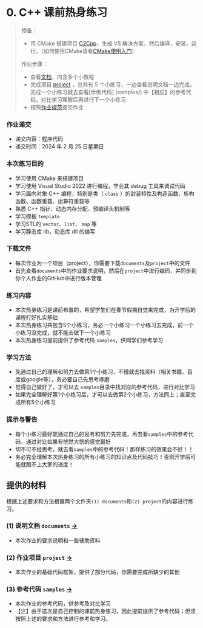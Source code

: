 # 0. C++ 课前热身练习

> 预备：
> - 用 CMake 搭建项目 [C2Cpp](documents/1_BasicDArray/C2Cpp)，生成 VS 解决方案，然后编译，安装，运行。（如何使用CMake请看[CMake使用入门](../../Softwares/CMake.md)）
>
> 作业步骤：
> - 查看[文档](documents/)，内含多个小教程
> - 完成项目 [project](project/) ，总共有 5 个小练习，一边查看说明文档一边完成。完成一个小练习就去查看[示例代码] (samples/) 中【相应】的参考代码，对比学习理解后再进行下一个小练习
> - 按照[作业规范](../README.md)提交作业

### 作业递交
- 递交内容：程序代码 
- 递交时间：2024 年 2 月 25 日星期日

### 本次练习目的
- 学习使用 CMake 来搭建项目
- 学习使用 Visual Studio 2022 进行编程，学会其 debug 工具来调试代码
- 学习面向对象 C++ 编程，特别是类（ `class` ）的封装特性及构造函数、析构函数、函数重载、运算符重载等
- 熟悉 C++ 指针、动态内存分配、预编译头机制等
- 学习模板 `template` 
- 学习STL的 `vector`、`list`、 `map` 等
- 学习静态库 lib，动态库 dll 的编写

### 下载文件
- 每次作业为一个项目（project），你需要下载`documents`及`project`中的文件
- 首先查看`documents`中的作业要求说明，然后在`project`中进行编码，并同步到你个人作业的GitHub中进行版本管理

### 练习内容
- 本次热身练习是课前布置的，希望学生们在春节假期自觉来完成，为开学后的课程打好扎实基础
- 本次热身练习共包含5个小练习，务必一个小练习一个小练习去完成，前一个小练习没完成，就不能去做下一个小练习
- 本次热身练习提前提供了参考代码 `samples`，供同学们参考学习

### 学习方法
- 先通过自己的理解和努力去做第1个小练习，不懂就去找资料（相关书籍、百度或google等），务必要自己先思考琢磨
- 觉得自己做好了，才可以去 `samples`目录中找对应的参考代码，进行对比学习
- 如果完全理解好第1个小练习后，才可以去做第2个小练习，方法同上；直至完成所有5个小练习

### 提示与警告
- 每个小练习最好能通过自己的思考和努力先完成，再去看`samples`中的参考代码，通过对比如果有恍然大悟的感觉最好
- 切不可不经思考，就去看`samples`中的参考代码！那样练习的效果会不好！！
- 务必完全理解本次热身练习的所有小练习的知识点及代码技巧！否则开学后可能就跟不上大家的进度！


## 提供的材料

根据上述要求和方法根据两个文件夹`(1) documents`和`(2) project`的内容进行练习。

### (1) 说明文档 `documents` [->](documents/) 

- 本次作业的要求说明和一些辅助资料

### (2) 作业项目 `project` [->](project/) 

- 本次作业的基础代码框架，提供了部分代码，你需要完成所缺少的其他

### (3) 参考代码 `samples` [->](samples/) 

- 本次作业的参考代码，供参考及对比学习
- 【注】由于这次是自己控制的课前热身练习，因此提前提供了参考代码；但须按照上述的要求和方法进行参考和学习。
